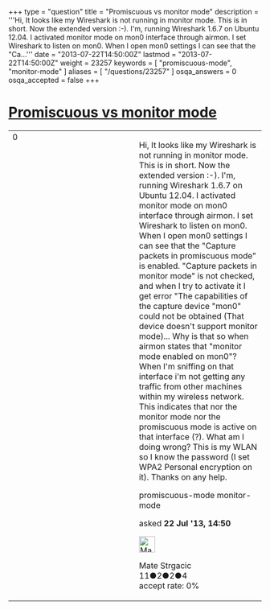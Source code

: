 +++
type = "question"
title = "Promiscuous vs monitor mode"
description = '''Hi, It looks like my Wireshark is not running in monitor mode. This is in short. Now the extended version :-).  I&#x27;m, running Wireshark 1.6.7 on Ubuntu 12.04. I activated monitor mode on mon0 interface through airmon. I set Wireshark to listen on mon0. When I open mon0 settings I can see that the &quot;Ca...'''
date = "2013-07-22T14:50:00Z"
lastmod = "2013-07-22T14:50:00Z"
weight = 23257
keywords = [ "promiscuous-mode", "monitor-mode" ]
aliases = [ "/questions/23257" ]
osqa_answers = 0
osqa_accepted = false
+++

<div class="headNormal">

# [Promiscuous vs monitor mode](/questions/23257/promiscuous-vs-monitor-mode)

</div>

<div id="main-body">

<div id="askform">

<table id="question-table" style="width:100%;"><colgroup><col style="width: 50%" /><col style="width: 50%" /></colgroup><tbody><tr class="odd"><td style="width: 30px; vertical-align: top"><div class="vote-buttons"><div id="post-23257-score" class="post-score" title="current number of votes">0</div><div id="favorite-count" class="favorite-count"></div></div></td><td><div id="item-right"><div class="question-body"><p>Hi, It looks like my Wireshark is not running in monitor mode. This is in short. Now the extended version :-). I'm, running Wireshark 1.6.7 on Ubuntu 12.04. I activated monitor mode on mon0 interface through airmon. I set Wireshark to listen on mon0. When I open mon0 settings I can see that the "Capture packets in promiscuous mode" is enabled. "Capture packets in monitor mode" is not checked, and when I try to activate it I get error "The capabilities of the capture device "mon0" could not be obtained (That device doesn't support monitor mode)... Why is that so when airmon states that "monitor mode enabled on mon0"? When I'm sniffing on that interface i'm not getting any traffic from other machines within my wireless network. This indicates that nor the monitor mode nor the promiscuous mode is active on that interface (?). What am I doing wrong? This is my WLAN so I know the password (I set WPA2 Personal encryption on it). Thanks on any help.</p></div><div id="question-tags" class="tags-container tags">promiscuous-mode monitor-mode</div><div id="question-controls" class="post-controls"></div><div class="post-update-info-container"><div class="post-update-info post-update-info-user"><p>asked <strong>22 Jul '13, 14:50</strong></p><img src="https://secure.gravatar.com/avatar/8c1d2e18fd109856aeeb39970ea92e87?s=32&amp;d=identicon&amp;r=g" class="gravatar" width="32" height="32" alt="Mate%20Strgacic&#39;s gravatar image" /><p>Mate Strgacic<br />
<span class="score" title="11 reputation points">11</span><span title="2 badges"><span class="badge1">●</span><span class="badgecount">2</span></span><span title="2 badges"><span class="silver">●</span><span class="badgecount">2</span></span><span title="4 badges"><span class="bronze">●</span><span class="badgecount">4</span></span><br />
<span class="accept_rate" title="Rate of the user&#39;s accepted answers">accept rate:</span> <span title="Mate Strgacic has no accepted answers">0%</span></p></div></div><div id="comments-container-23257" class="comments-container"></div><div id="comment-tools-23257" class="comment-tools"></div><div class="clear"></div><div id="comment-23257-form-container" class="comment-form-container"></div><div class="clear"></div></div></td></tr></tbody></table>

</div>

</div>

